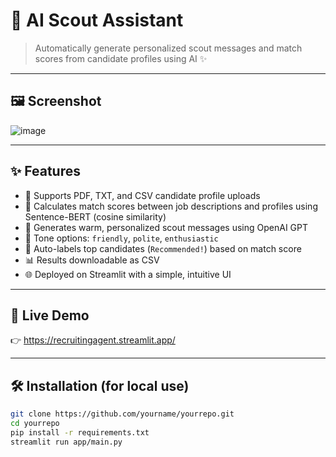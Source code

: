 # 💌 AI Scout Assistant

> Automatically generate personalized scout messages and match scores from candidate profiles using AI ✨

---

## 🖼 Screenshot

![image](https://github.com/user-attachments/assets/8bd120dd-1c28-42a4-a1c7-ea19662a901a)


---

## ✨ Features

- 📎 Supports PDF, TXT, and CSV candidate profile uploads
- 🧠 Calculates match scores between job descriptions and profiles using Sentence-BERT (cosine similarity)
- 💌 Generates warm, personalized scout messages using OpenAI GPT
- 🎨 Tone options: `friendly`, `polite`, `enthusiastic`
- 💚 Auto-labels top candidates (`Recommended!`) based on match score
- 📊 Results downloadable as CSV
- 🌐 Deployed on Streamlit with a simple, intuitive UI

---

## 🚀 Live Demo

👉 https://recruitingagent.streamlit.app/

---

## 🛠 Installation (for local use)

```bash
git clone https://github.com/yourname/yourrepo.git
cd yourrepo
pip install -r requirements.txt
streamlit run app/main.py
